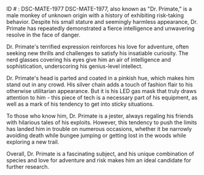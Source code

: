 ID # : DSC-MATE-1977
DSC-MATE-1977, also known as "Dr. Primate," is a male monkey of unknown origin with a history of exhibiting risk-taking behavior. Despite his small stature and seemingly harmless appearance, Dr. Primate has repeatedly demonstrated a fierce intelligence and unwavering resolve in the face of danger. 

Dr. Primate's terrified expression reinforces his love for adventure, often seeking new thrills and challenges to satisfy his insatiable curiosity. The nerd glasses covering his eyes give him an air of intelligence and sophistication, underscoring his genius-level intellect. 

Dr. Primate's head is parted and coated in a pinkish hue, which makes him stand out in any crowd. His silver chain adds a touch of fashion flair to his otherwise utilitarian appearance. But it is his LED gas mask that truly draws attention to him - this piece of tech is a necessary part of his equipment, as well as a mark of his tendency to get into sticky situations. 

To those who know him, Dr. Primate is a jester, always regaling his friends with hilarious tales of his exploits. However, this tendency to push the limits has landed him in trouble on numerous occasions, whether it be narrowly avoiding death while bungee jumping or getting lost in the woods while exploring a new trail. 

Overall, Dr. Primate is a fascinating subject, and his unique combination of species and love for adventure and risk makes him an ideal candidate for further research.